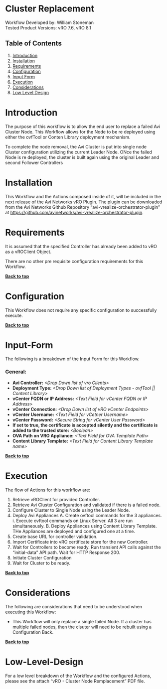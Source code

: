 # Cluster Replacement

Workflow Developed by: William Stoneman</br>
Tested Product Versions: vRO 7.6, vRO 8.1</br>


## Table of Contents
1.	[Introduction](#Introduction)
1.	[Installation](#Installation)
1.	[Requirements](#Requirements)
1.	[Configuration](#Configuration)
1.	[Input Form](#Input-Form)
1.	[Execution](#Execution)
1.	[Considerations](#Considerations)
1.	[Low Level Design](#Low-Level-Design)



# Introduction

The purpose of this workflow is to allow the end user to replace a failed Avi Cluster Node. This Workflow allows for the Node to be re deployed using either the ovfTool or Conten Library deployment mechanism.

To complete the node removal, the Avi Cluster is put into single node Cluster configuration utilizing the current Leader Node. ONce the failed Node is re deployed, the cluster is built again using the original Leader and second Follower Controllers


# Installation

This Workflow and the Actions composed inside of it, will be included in the next release of the Avi Networks vRO Plugin. The plugin can be downloaded from the Avi Networks Github Repository “avi-vrealize-orchestrator-plugin” at https://github.com/avinetworks/avi-vrealize-orchestrator-plugin.

# Requirements

It is assumed that the specified Controller has already been added to vRO as a vROClient Object.

There are no other pre requisite configuration requirements for this Workflow.


**[Back to top](#table-of-contents)**

# Configuration

This Workflow does not require any specific configuration to successfully execute.


**[Back to top](#table-of-contents)**


# Input-Form

The following is a breakdown of the Input Form for this Workflow.

### General:
- **Avi Controller:** *\<Drop Down list of vro Clients\>*</br>
- **Deployment Type:** *\<Drop Down list of Deployment Types - ovfTool || Content Library\>*</br>
- **vCenter FQDN or IP Address:** *\<Text Field for vCenter FQDN or IP Address\>*</br>
- **vCenter Connection:** *\<Drop Down list of vRO vCenter Endpoints\>*</br>
- **vCenter Username:** *\<Text Field for vCetner Username\>*</br>
- **vCenter Password:** *\<Secure String for vCenter User Password\>*</br>
- **If set to true, the certificate is accepted silently and the certificate is added to the trusted store:** *\<Boolean\>*</br>
- **OVA Path on VRO Appliance:** *\<Text Field for OVA Template Path\>*</br>
- **Content Library Template:** *\<Text Field for Content Library Template name\>*</br>




**[Back to top](#table-of-contents)**

# Execution

The flow of Actions for this workflow are:

1.  Retrieve vROClient for provided Controller.
2.  Retrieve Avi Cluster Configuration and validated if there is a failed node.
3.  Configure Cluster to Single Node using the Leader Node.
4.  Deploy Avi Appliances
	A. Create ovftool commands for the 3 appliances.
		i. Execute ovftool commands on Linux Server. All 3 are run simultaneously.
	B. Deploy Appliances using Content Library Template. THe Appliances are deployed and configured one at a time.
5.	Create base URL for controller validation.
6.	Import Certificate into vRO certificate store for the new Controller.
7.	Wait for Controllers to become ready. Run transient API calls against the “initial-data” API path. Wait for HTTP Response 200.
8.	Initiate Cluster Configuration
9.	Wait for Cluster to be ready.



**[Back to top](#table-of-contents)**

# Considerations

The following are considerations that need to be understood when executing this Workflow:

* This Workflow will only replace a single failed Node. If a cluster has multiple failed nodes, then the clsuter will need to be rebuilt using a Configuration Back.

**[Back to top](#table-of-contents)**

# Low-Level-Design

For a low level breakdown of the Workflow and the configured Actions, please see the attach “vRO - Cluster Node Remplacement” PDF file.


